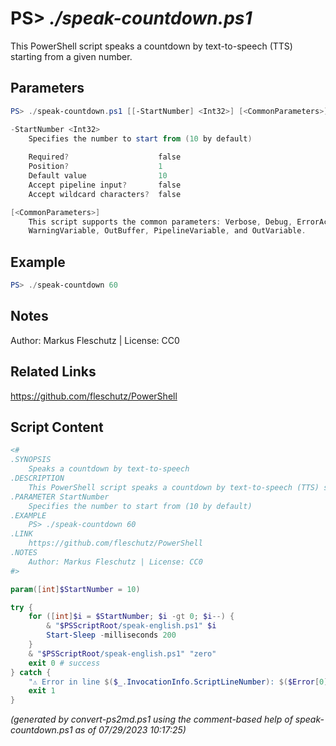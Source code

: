 PS> *./speak-countdown.ps1*
====================

This PowerShell script speaks a countdown by text-to-speech (TTS) starting from a given number.

Parameters
----------
```powershell
PS> ./speak-countdown.ps1 [[-StartNumber] <Int32>] [<CommonParameters>]

-StartNumber <Int32>
    Specifies the number to start from (10 by default)
    
    Required?                    false
    Position?                    1
    Default value                10
    Accept pipeline input?       false
    Accept wildcard characters?  false

[<CommonParameters>]
    This script supports the common parameters: Verbose, Debug, ErrorAction, ErrorVariable, WarningAction, 
    WarningVariable, OutBuffer, PipelineVariable, and OutVariable.
```

Example
-------
```powershell
PS> ./speak-countdown 60

```

Notes
-----
Author: Markus Fleschutz | License: CC0

Related Links
-------------
https://github.com/fleschutz/PowerShell

Script Content
--------------
```powershell
<#
.SYNOPSIS
	Speaks a countdown by text-to-speech
.DESCRIPTION
	This PowerShell script speaks a countdown by text-to-speech (TTS) starting from a given number.
.PARAMETER StartNumber
	Specifies the number to start from (10 by default)
.EXAMPLE
	PS> ./speak-countdown 60
.LINK
	https://github.com/fleschutz/PowerShell
.NOTES
	Author: Markus Fleschutz | License: CC0
#>

param([int]$StartNumber = 10)

try {
	for ([int]$i = $StartNumber; $i -gt 0; $i--) {
		& "$PSScriptRoot/speak-english.ps1" $i
		Start-Sleep -milliseconds 200
	}
	& "$PSScriptRoot/speak-english.ps1" "zero"
	exit 0 # success
} catch {
	"⚠️ Error in line $($_.InvocationInfo.ScriptLineNumber): $($Error[0])"
	exit 1
}
```

*(generated by convert-ps2md.ps1 using the comment-based help of speak-countdown.ps1 as of 07/29/2023 10:17:25)*
